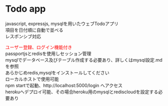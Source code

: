 # Todo app

javascript, expressjs, mysqlを用いたウェブTodoアプリ<br>
項目を日付順に自動で並べる<br>
レスポンシブ対応<br>
<div style="color: red;">ユーザー登録、ログイン機能付き</div>
passportjsとredisを使用しセッション管理<br>
mysqlでデータベース及びテーブル作成する必要あり、詳しくはmysql設定.mdを参照<br>
あらかじめredis,mysqlをインストールしてください<br>
ローカルホストで使用可能<br>
npm startで起動、http://localhost:5000/login へアクセス<br>
herokuへデプロイ可能、その場合heroku用のmysqlとrediscloudを設定する必要あり<br>
